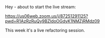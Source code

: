 Hey - about to start the live stream:

https://us06web.zoom.us/j/87251291125?pwd=R1AzRzRuQy9BZldoOGdyK1NMZjRMdz09

This week it's a live refactoring session.